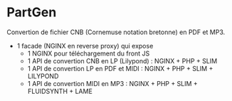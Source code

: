 # PartGen
Convertion de fichier CNB (Cornemuse notation bretonne) en PDF et MP3.
- 1 facade (NGINX en reverse proxy) qui expose
	- 1 NGINX pour téléchargement du front JS
	- 1 API de convertion CNB en LP (Lilypond) : NGINX + PHP + SLIM
	- 1 API de convertion LP en PDF et MIDI : NGINX + PHP + SLIM + LILYPOND
	- 1 API de convertion MIDI en MP3 : NGINX + PHP + SLIM + FLUIDSYNTH + LAME
